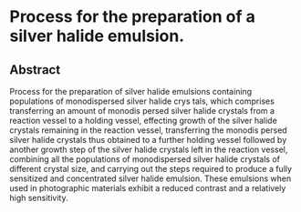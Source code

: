 # Process for the preparation of a silver halide emulsion.

## Abstract
Process for the preparation of silver halide emulsions containing populations of monodispersed silver halide crys tals, which comprises transferring an amount of monodis persed silver halide crystals from a reaction vessel to a holding vessel, effecting growth of the silver halide crystals remaining in the reaction vessel, transferring the monodis persed silver halide crystals thus obtained to a further holding vessel followed by another growth step of the silver halide crystals left in the reaction vessel, combining all the populations of monodispersed silver halide crystals of different crystal size, and carrying out the steps required to produce a fully sensitized and concentrated silver halide emulsion. These emulsions when used in photographic materials exhibit a reduced contrast and a relatively high sensitivity.